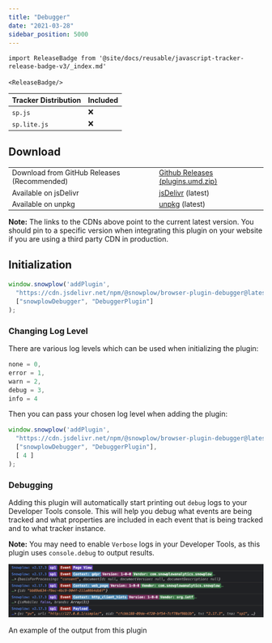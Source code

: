 ```yaml
---
title: "Debugger"
date: "2021-03-28"
sidebar_position: 5000
---
```


```mdx-code-block
import ReleaseBadge from '@site/docs/reusable/javascript-tracker-release-badge-v3/_index.md'

<ReleaseBadge/>
```

| Tracker Distribution | Included |
| --- | --- |
| `sp.js` | ❌ |
| `sp.lite.js` | ❌ |

## Download

<table class="has-fixed-layout"><tbody><tr><td>Download from GitHub Releases (Recommended)</td><td><a href="https://github.com/snowplow/snowplow-javascript-tracker/releases" target="_blank" rel="noreferrer noopener">Github Releases (plugins.umd.zip)</a></td></tr><tr><td>Available on jsDelivr</td><td><a href="https://cdn.jsdelivr.net/npm/@snowplow/browser-plugin-debugger@latest/dist/index.umd.min.js" target="_blank" rel="noreferrer noopener">jsDelivr</a> (latest)</td></tr><tr><td>Available on unpkg</td><td><a href="https://unpkg.com/@snowplow/browser-plugin-debugger@latest/dist/index.umd.min.js" target="_blank" rel="noreferrer noopener">unpkg</a> (latest)</td></tr></tbody></table>

**Note:** The links to the CDNs above point to the current latest version. You should pin to a specific version when integrating this plugin on your website if you are using a third party CDN in production.

## Initialization

```javascript
window.snowplow('addPlugin', 
  "https://cdn.jsdelivr.net/npm/@snowplow/browser-plugin-debugger@latest/dist/index.umd.min.js",
  ["snowplowDebugger", "DebuggerPlugin"]
);
```

### Changing Log Level

There are various log levels which can be used when initializing the plugin:

```javascript
none = 0,
error = 1,
warn = 2,
debug = 3,
info = 4
```

Then you can pass your chosen log level when adding the plugin:

```javascript
window.snowplow('addPlugin', 
  "https://cdn.jsdelivr.net/npm/@snowplow/browser-plugin-debugger@latest/dist/index.umd.min.js",
  ["snowplowDebugger", "DebuggerPlugin"],
  [ 4 ]
);
```

### Debugging

Adding this plugin will automatically start printing out `debug` logs to your Developer Tools console. This will help you debug what events are being tracked and what properties are included in each event that is being tracked and to what tracker instance.

**Note:** You may need to enable `Verbose` logs in your Developer Tools, as this plugin uses `console.debug` to output results.

![](images/Screenshot-2021-03-28-at-20.08.35.png)

An example of the output from this plugin
